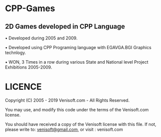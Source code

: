 # CPP-Games

## 2D Games developed in CPP Language

• Developed during 2005 and 2009.

• Developed using CPP Programing language with EGAVGA.BGI Graphics technlogy.

• WON, 3 Times in a row during various State and National level Project Exhibitions 2005-2009.

# LICENCE
Copyright (C) 2005 - 2019 Venisoft.com - All Rights Reserved. 

You may use, and modify this code under the terms of the Venisoft.com license.

You should have received a copy of the Venisoft license with this file. If not, please write to: venisoft@gmail.com, or visit : venisoft.com
